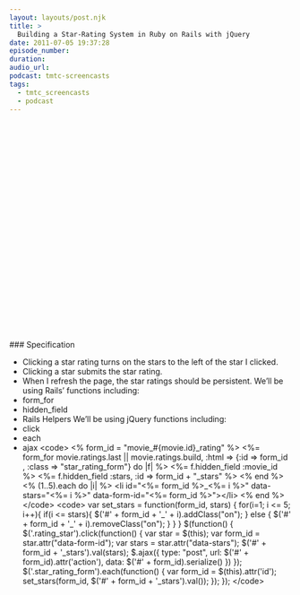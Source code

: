 ```yaml
---
layout: layouts/post.njk
title: >
  Building a Star-Rating System in Ruby on Rails with jQuery
date: 2011-07-05 19:37:28
episode_number:
duration:
audio_url:
podcast: tmtc-screencasts
tags:
  - tmtc_screencasts
  - podcast
---
```


<object width="640" height="390" classid="clsid:d27cdb6e-ae6d-11cf-96b8-444553540000" codebase="http://download.macromedia.com/pub/shockwave/cabs/flash/swflash.cab#version=6,0,40,0"><param name="allowFullScreen" value="true">

<param name="allowscriptaccess" value="always">
<param name="src" value="http://www.youtube.com/v/4fSJTjATUfo?version=3&amp;hl=en_US&amp;rel=0">
<param name="allowfullscreen" value="true">
<embed width="640" height="390" type="application/x-shockwave-flash" src="http://www.youtube.com/v/4fSJTjATUfo?version=3&amp;hl=en_US&amp;rel=0" allowfullscreen="true" allowscriptaccess="always"></embed></object>
### Specification

- Clicking a star rating turns on the stars to the left of the star I clicked.
- Clicking a star submits the star rating.
- When I refresh the page, the star ratings should be persistent.
  We’ll be using Rails’ functions including:
- form_for
- hidden_field
- Rails Helpers
  We’ll be using jQuery functions including:
- click
- each
- ajax
  \<code\> \<% form_id = "movie\_#{movie.id}\_rating" %\> \<%= form_for movie.ratings.last || movie.ratings.build, :html =\> {:id =\> form_id , :class =\> "star_rating_form"} do |f| %\> \<%= f.hidden_field :movie_id %\> \<%= f.hidden_field :stars, :id =\> form_id + "\_stars" %\> \<% end %\> \<% (1..5).each do |i| %\> \<li id="\<%= form_id %\>\_\<%= i %\>" data-stars="\<%= i %\>" data-form-id="\<%= form_id %\>"\>\</li\> \<% end %\> \</code\> \<code\> var set_stars = function(form_id, stars) { for(i=1; i \<= 5; i++){ if(i \<= stars){ $('#' + form\_id + '\_' + i).addClass("on"); } else { $('#' + form_id + '\_' + i).removeClass("on"); } } } $(function() { $('.rating_star').click(function() { var star = $(this); var form\_id = star.attr("data-form-id"); var stars = star.attr("data-stars"); $('#' + form_id + '\_stars').val(stars); $.ajax({ type: "post", url: $('#' + form_id).attr('action'), data: $('#' + form\_id).serialize() }) }); $('.star_rating_form').each(function() { var form_id = $(this).attr('id'); set\_stars(form\_id, $('#' + form_id + '\_stars').val()); }); }); \</code\>
